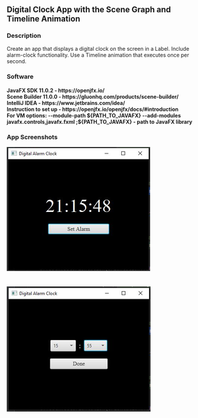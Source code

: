 <h2> Digital Clock App with the Scene Graph and Timeline Animation </h2>

<h3> Description </h3>

Create an app that displays a digital clock on the screen in a Label. Include alarm-clock functionality. Use a Timeline animation that executes once per second.

<h3> Software </h3>
<h4>JavaFX SDK 11.0.2 -  https://openjfx.io/ <br>
Scene Builder 11.0.0 - https://gluonhq.com/products/scene-builder/ <br>
IntelliJ IDEA - https://www.jetbrains.com/idea/ <br>
Instruction to set up - https://openjfx.io/openjfx/docs/#introduction <br> 
For VM options: --module-path ${PATH_TO_JAVAFX} --add-modules javafx.controls,javafx.fxml ;${PATH_TO_JAVAFX} - path to JavaFX library </h4>

<h3> App Screenshots </h3>

![](clock1.JPG)
#
![](clock2.JPG)
